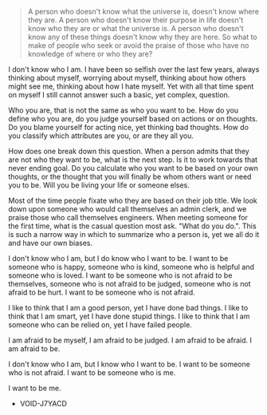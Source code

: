 > A person who doesn't know what the universe is, doesn't know where they are. A person who doesn't know their purpose in life doesn't know who they are or what the universe is. A person who doesn't know any of these things doesn't know why they are here. So what to make of people who seek or avoid the praise of those who have no knowledge of where or who they are?

I don't know who I am. I have been so selfish over the last few years, always thinking about myself, worrying about myself, thinking about how others might see me, thinking about how I hate myself. Yet with all that time spent on myself I still cannot answer such a basic, yet complex, question.

Who you are, that is not the same as who you want to be. How do you define who you are, do you judge yourself based on actions or on thoughts. Do you blame yourself for acting nice, yet thinking bad thoughts. How do you classify which attributes are you, or are they all you.

How does one break down this question. When a person admits that they are not who they want to be, what is the next step. Is it to work towards that never ending goal. Do you calculate who you want to be based on your own thoughts, or the thought that you will finally be whom others want or need you to be. Will you be living your life or someone elses.

Most of the time people fixate who they are based on their job title. We look down upon someone who would call themselves an admin clerk, and we praise those who call themselves engineers. When meeting someone for the first time, what is the casual question most ask. "What do you do.". This is such a narrow way in which to summarize who a person is, yet we all do it and have our own biases.

I don't know who I am, but I do know who I want to be. I want to be someone who is happy, someone who is kind, someone who is helpful and someone who is loved. I want to be someone who is not afraid to be themselves, someone who is not afraid to be judged, someone who is not afraid to be hurt. I want to be someone who is not afraid.

I like to think that I am a good person, yet I have done bad things. I like to think that I am smart, yet I have done stupid things. I like to think that I am someone who can be relied on, yet I have failed people.

I am afraid to be myself, I am afraid to be judged. I am afraid to be afraid. I am afraid to be.

I don't know who I am, but I know who I want to be. I want to be someone who is not afraid. I want to be someone who is me.

I want to be me.

- VOID-J7YACD